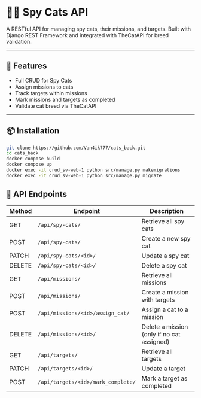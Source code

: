 # 🕵️‍♂️ Spy Cats API

A RESTful API for managing spy cats, their missions, and targets. Built with Django REST Framework and integrated with TheCatAPI for breed validation.

---

## 🚀 Features

- Full CRUD for Spy Cats  
- Assign missions to cats  
- Track targets within missions  
- Mark missions and targets as completed  
- Validate cat breed via TheCatAPI  

---

## 📦 Installation

```bash
git clone https://github.com/Van4ik777/cats_back.git
cd cats_back
docker compose build
docker compose up
docker exec -it crud_sv-web-1 python src/manage.py makemigrations
docker exec -it crud_sv-web-1 python src/manage.py migrate
```

## 🔌 API Endpoints

| Method | Endpoint                                    | Description                                  |
|--------|---------------------------------------------|----------------------------------------------|
| GET    | `/api/spy-cats/`                            | Retrieve all spy cats                        |
| POST   | `/api/spy-cats/`                            | Create a new spy cat                         |
| PATCH  | `/api/spy-cats/<id>/`                       | Update a spy cat                             |
| DELETE | `/api/spy-cats/<id>/`                       | Delete a spy cat                             |
| GET    | `/api/missions/`                            | Retrieve all missions                        |
| POST   | `/api/missions/`                            | Create a mission with targets                |
| POST   | `/api/missions/<id>/assign_cat/`            | Assign a cat to a mission                    |
| DELETE | `/api/missions/<id>/`                       | Delete a mission (only if no cat assigned)   |
| GET    | `/api/targets/`                             | Retrieve all targets                         |
| PATCH  | `/api/targets/<id>/`                        | Update a target                              |
| POST   | `/api/targets/<id>/mark_complete/`          | Mark a target as completed           
